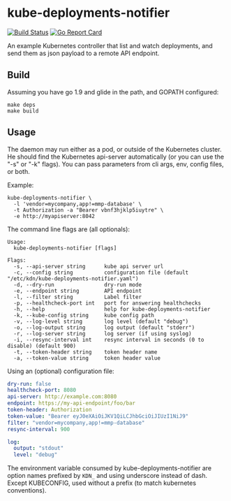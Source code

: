 # kube-deployments-notifier

[![Build Status](https://travis-ci.org/bpineau/kube-deployments-notifier.svg?branch=master)](https://travis-ci.org/bpineau/kube-deployments-notifier)
[![Go Report Card](https://goreportcard.com/badge/github.com/bpineau/kube-deployments-notifier)](https://goreportcard.com/report/github.com/bpineau/kube-deployments-notifier)

An example Kubernetes controller that list and watch deployments, and send
them as json payload to a remote API endpoint.

## Build

Assuming you have go 1.9 and glide in the path, and GOPATH configured:

```shell
make deps
make build
```

## Usage

The daemon may run either as a pod, or outside of the Kubernetes cluster.
He should find the Kubernetes api-server automatically (or you can use the
"-s" or "-k" flags). You can pass parameters from cli args, env, config
files, or both.

Example:
```
kube-deployments-notifier \
  -l 'vendor=mycompany,app!=mmp-database' \
  -t Authorization -a "Bearer vbnf3hjklp5iuytre" \
  -e http://myapiserver:8042 
```

The command line flags are (all optionals):
```
Usage:
  kube-deployments-notifier [flags]

Flags:
  -s, --api-server string      kube api server url
  -c, --config string          configuration file (default "/etc/kdn/kube-deployments-notifier.yaml")
  -d, --dry-run                dry-run mode
  -e, --endpoint string        API endpoint
  -l, --filter string          Label filter
  -p, --healthcheck-port int   port for answering healthchecks
  -h, --help                   help for kube-deployments-notifier
  -k, --kube-config string     kube config path
  -v, --log-level string       log level (default "debug")
  -o, --log-output string      log output (default "stderr")
  -r, --log-server string      log server (if using syslog)
  -i, --resync-interval int    resync interval in seconds (0 to disable) (default 900)
  -t, --token-header string    token header name
  -a, --token-value string     token header value
```

Using an (optional) configuration file:
```yaml
dry-run: false
healthcheck-port: 8080
api-server: http://example.com:8080
endpoint: https://my-api-endpoint/foo/bar
token-header: Authorization
token-value: "Bearer eyJ0eXAiOiJKV1QiLCJhbGciOiJIUzI1NiJ9"
filter: "vendor=mycompany,app!=mmp-database"
resync-interval: 900

log:
  output: "stdout"
  level: "debug"
```

The environment variable consumed by kube-deployments-notifier are option names prefixed
by ```KDN_``` and using underscore instead of dash. Except KUBECONFIG,
used without a prefix (to match kubernetes conventions).
